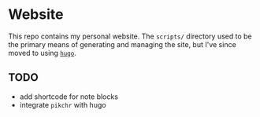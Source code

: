 # Website

This repo contains my personal website. The `scripts/`
directory used to be the primary means of generating
and managing the site, but I've since moved to using
[`hugo`](https://gohugo.io/).

## TODO

- add shortcode for note blocks
- integrate `pikchr` with hugo
